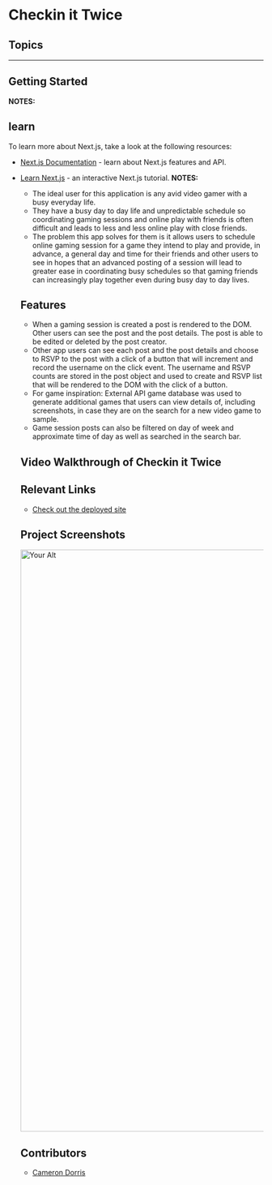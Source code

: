 # Checkin it Twice

## Topics
___
## Getting Started


**NOTES:** 
        
## learn
To learn more about Next.js, take a look at the following resources:

- [Next.js Documentation](https://nextjs.org/docs) - learn about Next.js features and API.
- [Learn Next.js](https://nextjs.org/learn) - an interactive Next.js tutorial.
**NOTES:**


  <!-- # React/Next.js Template

[See Live Demo of this Template](https://drt-next-js-template.netlify.app/)

## Topics
- [Get Started](#get-started)
- [Starting the Project](#starting-the-project)
- [Using axios](#using-axios)
- [Deploying on Netlify](#deploying-on-netlify)
___
## Getting Started
### Use Template
#### 1. To get started, click the GREEN "Use this Template" button at the top of the repo
<img width="915" alt="Screen Shot 2022-07-06 at 12 54 01 PM" src="https://user-images.githubusercontent.com/29741570/177612998-4aac9237-5a1e-4f13-8ae0-468587521564.png">

#### 2. Make sure YOUR github account is selected in the dropdown and name your project
<img width="763" alt="Screen Shot 2022-07-06 at 12 54 48 PM" src="https://user-images.githubusercontent.com/29741570/177613126-dd38f678-7553-4f27-8a4a-75680f14d71e.png">

#### 3. Clone your new repo to your local machine
#### 4. Go to the **NEXT** section

## Starting the Project
1. Create a Firebase project and set up authentication. Use [these videos](https://vimeo.com/showcase/codetracker-firebase) as a refresher if needed.
1. Create a `.env` file at the root of the project
1. Copy/Paste the contents of the `.env.sample` file to your newly created `.env` file.
1. Copy over all of your Firebase values into the `.env` file.
1. Open the `package.json` file and change the `name` property to the name of your application, and `author` to  your name.
1. From your command line, be in the root directory and run `npm install` OR `npm i` for short.
1. Next, run `npm run prepare`. This command sets up husky to track eslint errors on commit that will make your deploy fail on Netlify.
1. To start your application, run `npm run dev`. THIS IS THE COMMAND YOU WILL USE TO RUN YOUR DEVELOPMENT SERVER FROM NOW ON.
1. Open [http://localhost:3000](http://localhost:3000) with your browser.

### If you see this, you are set to go!
<img width="450" alt="Screen Shot 2022-07-06 at 1 07 27 PM" src="https://user-images.githubusercontent.com/29741570/177615077-9b6a75bc-0260-4d29-bb88-bd95a3140687.png">


You can start editing the page by modifying `pages/index.js`. The page auto-updates as you edit the file.

**NOTES:** 
- If you see the following error, you did not follow all the setup steps correctly and failed to add your Firebase creds. Go back and do that NOW.

<img width="1043" alt="Screen Shot 2022-07-06 at 11 18 45 AM" src="https://user-images.githubusercontent.com/29741570/177612501-c2628f18-4bbd-4de9-aae6-27ffba1172d6.png">

### Deploying on Netlify
Netlify will automatically detect your project and prepopulate the settings, but should something go wrong and it does not, here are the commands:

- Build Command: `npm run build`
- Publish directory: `.next`

#### Additional Steps to Take on Netlify
- Add Environmental Variables
    - Any Enviromental variables you are using in your `.env` file should be added to Netlify. 
        - Go to Site settings > Build & deploy > Environment > Environment variables and the keys and values there.

- Update Firebase URL Settings
    - In Firebase under Authentication select sign in methods, scroll to Authorized domains. Add your Netlify URL.
        
## Learn More about Next.js
To learn more about Next.js, take a look at the following resources:

- [Next.js Documentation](https://nextjs.org/docs) - learn about Next.js features and API.
- [Learn Next.js](https://nextjs.org/learn) - an interactive Next.js tutorial. -->


# Checkin it Twice NSS Front-end Capstone - Cameron Dorris  [![Netlify Status](https://api.netlify.com/api/v1/badges/f3a1b9d7-f222-4e90-9e80-be524c560fcd/deploy-status)](https://app.netlify.com/sites/fabulous-clafoutis-c889b5/deploys)

The GameRsvp Front-end Capstone project was designed to help avid gamers and their close knit community schedule gaming sessions together through the hectic day to day activities of each gamer's busy everyday life. The app allows a user to create a "game session" and make a post for all other users to see. The post will contain general information about that session including what game will be played, what day the game will be played, and an approximate time of day. Other users will be able to RSVP to the session with a click of a button (will attend, won't attend, might attend options). An RSVP list will be created from the users who have made an RSVP click to that post and the RSVP list will display that user's username under one of the RSVP sections (Attending, Not Attending, Might Attend). Users will be able to see when their friends or other gaming aquaintances are gaming and what games they will be playing and the app will hopefully allow for a greater frequency of sessions where friends can game together. 

fabulous-clafoutis-c889b5.netlify.app

## About the User <!-- This is a scaled down user persona -->
- The ideal user for this application is any avid video gamer with a busy everyday  life.
- They have a busy day to day life and unpredictable schedule so coordinating gaming sessions and online play with friends is often difficult and leads to less and less online play with close friends.
- The problem this app solves for them is it allows users to schedule online gaming session for a game they intend to play and provide, in advance, a general day and time for their friends and other users to see in hopes that an advanced posting of a session will lead to greater ease in coordinating busy schedules so that gaming friends can increasingly play together even during busy day to day lives.

## Features <!-- List your app features using bullets! Do NOT use a paragraph. No one will read that! -->
- When a gaming session is created a post is rendered to the DOM. Other users can see the post and the post details. The post is able to be edited or deleted by the post creator.
- Other app users can see each post and the post details and choose to RSVP to the post with a click of a button that will increment and record the username on the click event. The username and RSVP counts are stored in the post object and used to create and RSVP list that will be rendered to the DOM with the click of a button.
- For game inspiration: External API game database was used to generate additional games that users can view details of, including screenshots, in case they are on the search for a new video game to sample.
- Game session posts can also be filtered on day of week and approximate time of day as well as searched in the search bar.

## Video Walkthrough of Checkin it Twice <!-- A loom link is sufficient -->


## Relevant Links <!-- Link to all the things that are required outside of the ones that have their own section -->

- [Check out the deployed site](#https://app.netlify.com/sites/fabulous-clafoutis-c889b5/configuration/general)

## Project Screenshots <!-- These can be inside of your project. Look at the repos from class and see how the images are included in the readme -->
<img width="1148" alt="Your Alt" src="your-link.png">

## Contributors
- [Cameron Dorris](https://github.com/scdorr86)
        

